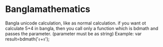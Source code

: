 # Banglamathematics
Bangla unicode calculation, like as normal calculation.
if you want ot calculate 5+4 in bangla, then you call only a function 
which is bdmath and passes the parameter. (parameter must be as string)
Example:
var result=bdmath('৫+৪');

